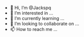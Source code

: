 - 👋 Hi, I’m @Jackspq
- 👀 I’m interested in ...
- 🌱 I’m currently learning ...
- 💞️ I’m looking to collaborate on ...
- 📫 How to reach me ...

<!---
Jackspq/Jackspq is a ✨ special ✨ repository because its `README.md` (this file) appears on your GitHub profile.
You can click the Preview link to take a look at your changes.
--->
